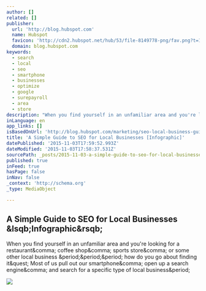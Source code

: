 ```yaml
---
author: []
related: []
publisher:
  url: 'http://blog.hubspot.com'
  name: Hubspot
  favicon: 'http://cdn2.hubspot.net/hub/53/file-8149778-png/fav.png?t=1446570244918'
  domain: blog.hubspot.com
keywords:
  - search
  - local
  - seo
  - smartphone
  - businesses
  - optimize
  - google
  - surepayroll
  - area
  - store
description: "When you find yourself in an unfamiliar area and you're looking for a restaurant, coffee shop, sports store, or some other local business ... how do you go about finding it? Most of us pull out our smartphone, open up a search engine, and search for a specific type of local business."
inLanguage: en
app_links: []
isBasedOnUrl: 'http://blog.hubspot.com/marketing/seo-local-business-guide'
title: 'A Simple Guide to SEO for Local Businesses [Infographic]'
datePublished: '2015-11-03T17:59:52.993Z'
dateModified: '2015-11-03T17:58:37.531Z'
sourcePath: _posts/2015-11-03-a-simple-guide-to-seo-for-local-businesses-infographic.md
published: true
inFeed: true
hasPage: false
inNav: false
_context: 'http://schema.org'
_type: MediaObject

---
```

<article style=""><h1>A Simple Guide to SEO for Local Businesses &amp;lsqb;Infographic&amp;rsqb;</h1><p>When you find yourself in an unfamiliar area and you're looking for a restaurant&amp;comma; coffee shop&amp;comma; sports store&amp;comma; or some other local business &amp;period;&amp;period;&amp;period; how do you go about finding it&amp;quest; Most of us pull out our smartphone&amp;comma; open up a search engine&amp;comma; and search for a specific type of local business&amp;period;</p><img src="http://cdn2.hubspot.net/hub/53/hubfs/local-seo-infographic.jpg?t=1446570244918&amp;width=669&amp;height=5162" /></article>